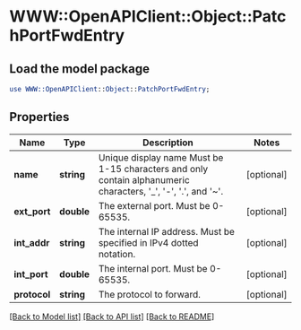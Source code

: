 # WWW::OpenAPIClient::Object::PatchPortFwdEntry

## Load the model package
```perl
use WWW::OpenAPIClient::Object::PatchPortFwdEntry;
```

## Properties
Name | Type | Description | Notes
------------ | ------------- | ------------- | -------------
**name** | **string** | Unique display name Must be 1-15 characters and only contain alphanumeric characters, &#39;_&#39;, &#39;-&#39;, &#39;.&#39;, and &#39;~&#39;.  | [optional] 
**ext_port** | **double** | The external port. Must be 0-65535. | [optional] 
**int_addr** | **string** | The internal IP address. Must be specified in IPv4 dotted notation. | [optional] 
**int_port** | **double** | The internal port. Must be 0-65535. | [optional] 
**protocol** | **string** | The protocol to forward. | [optional] 

[[Back to Model list]](../README.md#documentation-for-models) [[Back to API list]](../README.md#documentation-for-api-endpoints) [[Back to README]](../README.md)


